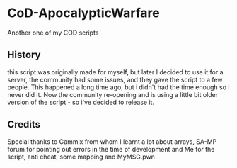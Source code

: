 # CoD-ApocalypticWarfare
Another one of my COD scripts

## History
this script was originally made for myself, but later I decided to use it for a server, the community had some issues, and
they gave the script to a few people. This happened a long time ago, but i didn't had the time enough so i never did it.
Now the community re-opening and is using a little bit older version of the script - so i've decided to release it.

## Credits
Special thanks to Gammix from whom I learnt a lot about arrays, SA-MP forum for pointing out errors in the time of development and Me for the script, anti cheat, some mapping and MyMSG.pwn
